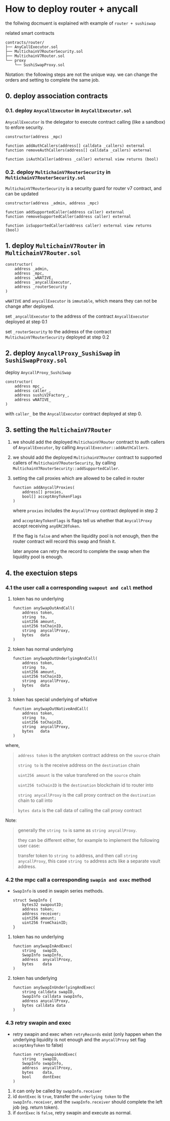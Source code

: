 # How to deploy router + anycall

the follwing docmuent is explained with example of `router + sushiswap`

related smart contracts

```text
contracts/router/
├── AnyCallExecutor.sol
├── MultichainV7RouterSecurity.sol
├── MultichainV7Router.sol
└── proxy
    └── SushiSwapProxy.sol
```

Notation: the following steps are not the unique way.
we can change the orders and setting to complete the same job.

## 0. deploy association contracts

### 0.1. deploy `AnycallExecutor` in `AnyCallExecutor.sol`

`AnycallExecutor` is the delegator to execute contract calling (like a sandbox) to enfore security.

```solidity
constructor(address _mpc)

function addAuthCallers(address[] calldata _callers) external
function removeAuthCallers(address[] calldata _callers) external

function isAuthCaller(address _caller) external view returns (bool)
```

### 0.2. deploy `MultichainV7RouterSecurity` in `MultichainV7RouterSecurity.sol`

`MultichainV7RouterSecurity` is a security guard for router v7 contract, and can be updated

```solidity
constructor(address _admin, address _mpc)

function addSupportedCaller(address caller) external
function removeSupportedCaller(address caller) external

function isSupportedCaller(address caller) external view returns (bool)
```

## 1. deploy `MultichainV7Router` in `MultichainV7Router.sol`

```solidity
constructor(
    address _admin,
    address _mpc,
    address _wNATIVE,
    address _anycallExecutor,
    address _routerSecurity
)
```

`wNATIVE` and `anycallExecutor` is `immutable`, which means they can not be change after deployed.

set `_anycallExecutor` to the address of the contract `AnycallExecutor` deployed at step 0.1

set `_routerSecurity` to the address of the contract `MultichainV7RouterSecurity` deployed at step 0.2

## 2. deploy `AnycallProxy_SushiSwap` in `SushiSwapProxy.sol`

deploy `AnycallProxy_SushiSwap`

```solidity
constructor(
    address mpc_,
    address caller_,
    address sushiV2Factory_,
    address wNATIVE_
)
```

with `caller_` be the `AnycallExecutor` contract deployed at step 0.

## 3. setting the `MultichainV7Router`

1. we should add the deployed `MultichainV7Router` contract to auth callers of `AnycallExecutor`, by calling `AnycallExecutor::addAuthCallers`.

2. we should add the deployed `MultichainV7Router` contract to supported callers of `MultichainV7RouterSecurity`, by calling `MultichainV7RouterSecurity::addSupportedCaller`.

3. setting the call proxies which are allowed to be called in router

    ```solidity
    function addAnycallProxies(
        address[] proxies,
        bool[] acceptAnyTokenFlags
    )
    ```

    where `proxies` includes the `AnycallProxy` contract deployed in step 2

    and `acceptAnyTokenFlags` is flags tell us whether that `AnycallProxy` accept receiving `anyERC20Token`.

    If the flag is `false` and when the liquidity pool is not enough, then the router contract will record this swap and finish it.

    later anyone can retry the record to complete the swap when the liquidity pool is enough.

## 4. the exectuion steps

### 4.1 the user call a corresponding `swapout and call` method

1. token has no underlying

    ```solidity
    function anySwapOutAndCall(
        address token,
        string  to,
        uint256 amount,
        uint256 toChainID,
        string  anycallProxy,
        bytes   data
    )
    ```

2. token has normal underlying

    ```solidity
    function anySwapOutUnderlyingAndCall(
        address token,
        string  to,
        uint256 amount,
        uint256 toChainID,
        string  anycallProxy,
        bytes   data
    )
    ```

3. token has special underlying of wNative

    ```solidity
    function anySwapOutNativeAndCall(
        address token,
        string  to,
        uint256 toChainID,
        string  anycallProxy,
        bytes   data
    )
    ```

where,

> `address token` is the anytoken contract address on the `source` chain
>
> `string to` is the receive address on the `destination` chain
>
> `uint256 amount` is the value transfered on the `source` chain
>
> `uint256 toChainID` is the `destination` blockchain id to router into
>
> `string anycallProxy` is the call proxy contract on the `destination` chain to call into
>
> `bytes data` is the call data of calling the call proxy contract

Note:
> generally the `string to` is same as `string anycallProxy`.
>
> they can be different either, for example to implement the following user case:
>
> transfer token to `string to` address, and then call `string anycallProxy`, this case `string to` address acts like a separate vault address.

### 4.2 the mpc call a corresponding `swapin and exec` method

- `SwapInfo` is used in swapin series methods.

    ```solidity
    struct SwapInfo {
        bytes32 swapoutID;
        address token;
        address receiver;
        uint256 amount;
        uint256 fromChainID;
    }
    ```

1. token has no underlying

    ```solidity
    function anySwapInAndExec(
        string   swapID,
        SwapInfo swapInfo,
        address  anycallProxy,
        bytes    data
    )
    ```

2. token has underlying

    ```solidity
    function anySwapInUnderlyingAndExec(
        string calldata swapID,
        SwapInfo calldata swapInfo,
        address anycallProxy,
        bytes calldata data
    )
    ```

### 4.3 retry swapin and exec

- retry swapin and exec when `retryRecords` exist (only happen when the underlying liquidity is not enough and the `anycallProxy` set flag `acceptAnyToken` to false)

    ```solidity
    function retrySwapinAndExec(
        string   swapID,
        SwapInfo swapInfo,
        address  anycallProxy,
        bytes    data,
        bool     dontExec
    )
    ```

1. it can only be called by `swapInfo.receiver`
2. id `dontExec` is `true`, transfer the `underlying token` to the `swapInfo.receiver`,
   and the `swapInfo.receiver` should complete the left job (eg. return token).
3. if `dontExec` is `false`, retry swapin and execute as normal.
